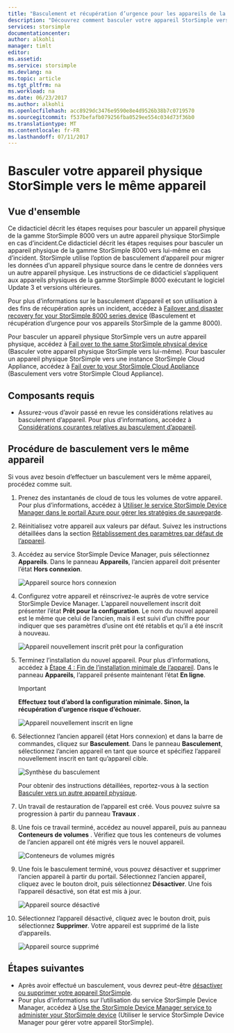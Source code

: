 ```yaml
---
title: "Basculement et récupération d’urgence pour les appareils de la gamme StorSimple 8000 | Microsoft Docs"
description: "Découvrez comment basculer votre appareil StorSimple vers le même appareil."
services: storsimple
documentationcenter: 
author: alkohli
manager: timlt
editor: 
ms.assetid: 
ms.service: storsimple
ms.devlang: na
ms.topic: article
ms.tgt_pltfrm: na
ms.workload: na
ms.date: 06/23/2017
ms.author: alkohli
ms.openlocfilehash: acc8929dc3476e9590e8e4d9526b38b7c0719570
ms.sourcegitcommit: f537befafb079256fba0529ee554c034d73f36b0
ms.translationtype: MT
ms.contentlocale: fr-FR
ms.lasthandoff: 07/11/2017
---
```

# <a name="fail-over-your-storsimple-physical-device-to-same-device"></a>Basculer votre appareil physique StorSimple vers le même appareil

## <a name="overview"></a>Vue d'ensemble

Ce didacticiel décrit les étapes requises pour basculer un appareil physique de la gamme StorSimple 8000 vers un autre appareil physique StorSimple en cas d’incident.Ce didacticiel décrit les étapes requises pour basculer un appareil physique de la gamme StorSimple 8000 vers lui-même en cas d’incident. StorSimple utilise l’option de basculement d’appareil pour migrer les données d’un appareil physique source dans le centre de données vers un autre appareil physique. Les instructions de ce didacticiel s’appliquent aux appareils physiques de la gamme StorSimple 8000 exécutant le logiciel Update 3 et versions ultérieures.

Pour plus d’informations sur le basculement d’appareil et son utilisation à des fins de récupération après un incident, accédez à [Failover and disaster recovery for your StorSimple 8000 series device](storsimple-8000-device-failover-disaster-recovery.md) (Basculement et récupération d’urgence pour vos appareils StorSimple de la gamme 8000).

Pour basculer un appareil physique StorSimple vers un autre appareil physique, accédez à [Fail over to the same StorSimple physical device](storsimple-8000-device-failover-physical-device.md) (Basculer votre appareil physique StorSimple vers lui-même). Pour basculer un appareil physique StorSimple vers une instance StorSimple Cloud Appliance, accédez à [Fail over to your StorSimple Cloud Appliance](storsimple-8000-device-failover-cloud-appliance.md) (Basculement vers votre StorSimple Cloud Appliance).


## <a name="prerequisites"></a>Composants requis

- Assurez-vous d’avoir passé en revue les considérations relatives au basculement d’appareil. Pour plus d’informations, accédez à [Considérations courantes relatives au basculement d’appareil](storsimple-8000-device-failover-disaster-recovery.md).


## <a name="steps-to-fail-over-to-the-same-device"></a>Procédure de basculement vers le même appareil

Si vous avez besoin d’effectuer un basculement vers le même appareil, procédez comme suit.

1. Prenez des instantanés de cloud de tous les volumes de votre appareil. Pour plus d’informations, accédez à [Utiliser le service StorSimple Device Manager dans le portail Azure pour gérer les stratégies de sauvegarde](storsimple-8000-manage-backup-policies-u2.md).
2. Réinitialisez votre appareil aux valeurs par défaut. Suivez les instructions détaillées dans la section [Rétablissement des paramètres par défaut de l’appareil](storsimple-8000-manage-device-controller.md#reset-the-device-to-factory-default-settings).
3. Accédez au service StorSimple Device Manager, puis sélectionnez **Appareils**. Dans le panneau **Appareils**, l’ancien appareil doit présenter l’état **Hors connexion**.

    ![Appareil source hors connexion](./media/storsimple-8000-device-failover-disaster-recovery/failover-single-dev2.png)

4. Configurez votre appareil et réinscrivez-le auprès de votre service StorSimple Device Manager. L’appareil nouvellement inscrit doit présenter l’état **Prêt pour la configuration**. Le nom du nouvel appareil est le même que celui de l’ancien, mais il est suivi d’un chiffre pour indiquer que ses paramètres d’usine ont été rétablis et qu’il a été inscrit à nouveau.

    ![Appareil nouvellement inscrit prêt pour la configuration](./media/storsimple-8000-device-failover-disaster-recovery/failover-single-dev3.png)
5. Terminez l’installation du nouvel appareil. Pour plus d’informations, accédez à [Étape 4 : Fin de l’installation minimale de l’appareil](storsimple-8000-deployment-walkthrough-u2.md#step-4-complete-minimum-device-setup). Dans le panneau **Appareils**, l’appareil présente maintenant l’état **En ligne**.

   > [!IMPORTANT]
   > **Effectuez tout d’abord la configuration minimale. Sinon, la récupération d’urgence risque d’échouer.**

    ![Appareil nouvellement inscrit en ligne](./media/storsimple-8000-device-failover-disaster-recovery/failover-single-dev7.png)

6. Sélectionnez l’ancien appareil (état Hors connexion) et dans la barre de commandes, cliquez sur **Basculement**. Dans le panneau **Basculement**, sélectionnez l’ancien appareil en tant que source et spécifiez l’appareil nouvellement inscrit en tant qu’appareil cible.

    ![Synthèse du basculement](./media/storsimple-8000-device-failover-disaster-recovery/failover-single-dev11.png)

    Pour obtenir des instructions détaillées, reportez-vous à la section [Basculer vers un autre appareil physique](#fail-over-to-another-physical-device).

7. Un travail de restauration de l’appareil est créé. Vous pouvez suivre sa progression à partir du panneau **Travaux** .

8. Une fois ce travail terminé, accédez au nouvel appareil, puis au panneau **Conteneurs de volumes** . Vérifiez que tous les conteneurs de volumes de l’ancien appareil ont été migrés vers le nouvel appareil.

   ![Conteneurs de volumes migrés](./media/storsimple-8000-device-failover-disaster-recovery/failover-single-dev13.png)

9. Une fois le basculement terminé, vous pouvez désactiver et supprimer l’ancien appareil à partir du portail. Sélectionnez l’ancien appareil, cliquez avec le bouton droit, puis sélectionnez **Désactiver**. Une fois l’appareil désactivé, son état est mis à jour.

     ![Appareil source désactivé](./media/storsimple-8000-device-failover-disaster-recovery/failover-single-dev14.png)

10. Sélectionnez l’appareil désactivé, cliquez avec le bouton droit, puis sélectionnez **Supprimer**. Votre appareil est supprimé de la liste d’appareils.

    ![Appareil source supprimé](./media/storsimple-8000-device-failover-disaster-recovery/failover-single-dev15.png)



## <a name="next-steps"></a>Étapes suivantes

* Après avoir effectué un basculement, vous devrez peut-être [désactiver ou supprimer votre appareil StorSimple](storsimple-8000-deactivate-and-delete-device.md).
* Pour plus d’informations sur l’utilisation du service StorSimple Device Manager, accédez à [Use the StorSimple Device Manager service to administer your StorSimple device](storsimple-8000-manager-service-administration.md) (Utiliser le service StorSimple Device Manager pour gérer votre appareil StorSimple).

